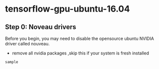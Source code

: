 # tensorflow-gpu-ubuntu-16.04

## Step 0: Noveau drivers
Before you begin, you may need to disable the opensource ubuntu NVIDIA driver called nouveau.
* remove all nvidia packages ,skip this if your system is fresh installed
```text
sample 
```

